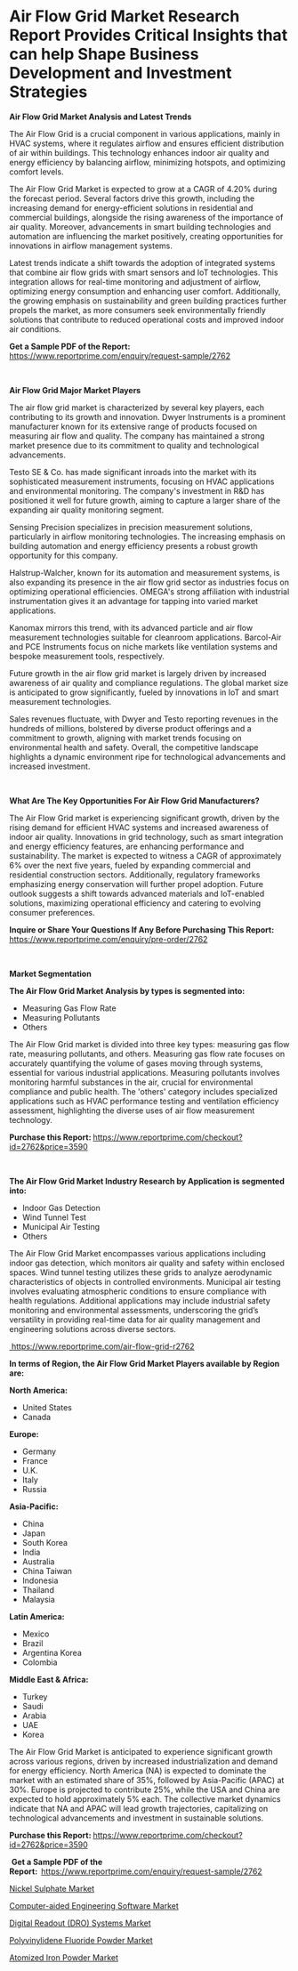 <p><h1>Air Flow Grid Market Research Report Provides Critical Insights that can help Shape Business Development and Investment Strategies</h1></p><p><strong>Air Flow Grid Market Analysis and Latest Trends</strong></p>
<p><p>The Air Flow Grid is a crucial component in various applications, mainly in HVAC systems, where it regulates airflow and ensures efficient distribution of air within buildings. This technology enhances indoor air quality and energy efficiency by balancing airflow, minimizing hotspots, and optimizing comfort levels.</p><p>The Air Flow Grid Market is expected to grow at a CAGR of 4.20% during the forecast period. Several factors drive this growth, including the increasing demand for energy-efficient solutions in residential and commercial buildings, alongside the rising awareness of the importance of air quality. Moreover, advancements in smart building technologies and automation are influencing the market positively, creating opportunities for innovations in airflow management systems.</p><p>Latest trends indicate a shift towards the adoption of integrated systems that combine air flow grids with smart sensors and IoT technologies. This integration allows for real-time monitoring and adjustment of airflow, optimizing energy consumption and enhancing user comfort. Additionally, the growing emphasis on sustainability and green building practices further propels the market, as more consumers seek environmentally friendly solutions that contribute to reduced operational costs and improved indoor air conditions.</p></p>
<p><strong>Get a Sample PDF of the Report:&nbsp;</strong> <a href="https://www.reportprime.com/enquiry/request-sample/2762">https://www.reportprime.com/enquiry/request-sample/2762</a></p>
<p>&nbsp;</p>
<p><strong>Air Flow Grid Major Market Players</strong></p>
<p><p>The air flow grid market is characterized by several key players, each contributing to its growth and innovation. Dwyer Instruments is a prominent manufacturer known for its extensive range of products focused on measuring air flow and quality. The company has maintained a strong market presence due to its commitment to quality and technological advancements.</p><p>Testo SE & Co. has made significant inroads into the market with its sophisticated measurement instruments, focusing on HVAC applications and environmental monitoring. The company's investment in R&D has positioned it well for future growth, aiming to capture a larger share of the expanding air quality monitoring segment.</p><p>Sensing Precision specializes in precision measurement solutions, particularly in airflow monitoring technologies. The increasing emphasis on building automation and energy efficiency presents a robust growth opportunity for this company.</p><p>Halstrup-Walcher, known for its automation and measurement systems, is also expanding its presence in the air flow grid sector as industries focus on optimizing operational efficiencies. OMEGA's strong affiliation with industrial instrumentation gives it an advantage for tapping into varied market applications.</p><p>Kanomax mirrors this trend, with its advanced particle and air flow measurement technologies suitable for cleanroom applications. Barcol-Air and PCE Instruments focus on niche markets like ventilation systems and bespoke measurement tools, respectively.</p><p>Future growth in the air flow grid market is largely driven by increased awareness of air quality and compliance regulations. The global market size is anticipated to grow significantly, fueled by innovations in IoT and smart measurement technologies.</p><p>Sales revenues fluctuate, with Dwyer and Testo reporting revenues in the hundreds of millions, bolstered by diverse product offerings and a commitment to growth, aligning with market trends focusing on environmental health and safety. Overall, the competitive landscape highlights a dynamic environment ripe for technological advancements and increased investment.</p></p>
<p>&nbsp;</p>
<p><strong>What Are The Key Opportunities For Air Flow Grid Manufacturers?</strong></p>
<p><p>The Air Flow Grid market is experiencing significant growth, driven by the rising demand for efficient HVAC systems and increased awareness of indoor air quality. Innovations in grid technology, such as smart integration and energy efficiency features, are enhancing performance and sustainability. The market is expected to witness a CAGR of approximately 6% over the next five years, fueled by expanding commercial and residential construction sectors. Additionally, regulatory frameworks emphasizing energy conservation will further propel adoption. Future outlook suggests a shift towards advanced materials and IoT-enabled solutions, maximizing operational efficiency and catering to evolving consumer preferences.</p></p>
<p><strong>Inquire or Share Your Questions If Any Before Purchasing This Report:</strong> <a href="https://www.reportprime.com/enquiry/pre-order/2762">https://www.reportprime.com/enquiry/pre-order/2762</a></p>
<p>&nbsp;</p>
<p><strong>Market Segmentation</strong></p>
<p><strong>The Air Flow Grid Market Analysis by types is segmented into:</strong></p>
<p><ul><li>Measuring Gas Flow Rate</li><li>Measuring Pollutants</li><li>Others</li></ul></p>
<p><p>The Air Flow Grid market is divided into three key types: measuring gas flow rate, measuring pollutants, and others. Measuring gas flow rate focuses on accurately quantifying the volume of gases moving through systems, essential for various industrial applications. Measuring pollutants involves monitoring harmful substances in the air, crucial for environmental compliance and public health. The 'others' category includes specialized applications such as HVAC performance testing and ventilation efficiency assessment, highlighting the diverse uses of air flow measurement technology.</p></p>
<p><strong>Purchase this Report:&nbsp;</strong><a href="https://www.reportprime.com/checkout?id=2762&price=3590">https://www.reportprime.com/checkout?id=2762&price=3590</a></p>
<p>&nbsp;</p>
<p><strong>The Air Flow Grid Market Industry Research by Application is segmented into:</strong></p>
<p><ul><li>Indoor Gas Detection</li><li>Wind Tunnel Test</li><li>Municipal Air Testing</li><li>Others</li></ul></p>
<p><p>The Air Flow Grid Market encompasses various applications including indoor gas detection, which monitors air quality and safety within enclosed spaces. Wind tunnel testing utilizes these grids to analyze aerodynamic characteristics of objects in controlled environments. Municipal air testing involves evaluating atmospheric conditions to ensure compliance with health regulations. Additional applications may include industrial safety monitoring and environmental assessments, underscoring the grid’s versatility in providing real-time data for air quality management and engineering solutions across diverse sectors.</p></p>
<p><a href="https://www.reportprime.com/air-flow-grid-r2762">&nbsp;https://www.reportprime.com/air-flow-grid-r2762</a></p>
<p><strong>In terms of Region, the Air Flow Grid Market Players available by Region are:</strong></p>
<p>
    <p> <strong> North America: </strong>
        <ul>
            <li>United States</li>
            <li>Canada</li>
        </ul>
        </p> 
    <p> <strong> Europe: </strong>
        <ul>
            <li>Germany</li>
            <li>France</li>
            <li>U.K.</li>
            <li>Italy</li>
            <li>Russia</li>
        </ul>
        </p> 
    <p> <strong> Asia-Pacific: </strong>
        <ul>
            <li>China</li>
            <li>Japan</li>
            <li>South Korea</li>
            <li>India</li>
            <li>Australia</li>
            <li>China Taiwan</li>
            <li>Indonesia</li>
            <li>Thailand</li>
            <li>Malaysia</li>
        </ul>
        </p> 
    <p> <strong> Latin America: </strong>
        <ul>
            <li>Mexico</li>
            <li>Brazil</li>
            <li>Argentina Korea</li>
            <li>Colombia</li>
        </ul>
        </p> 
    <p> <strong> Middle East & Africa: </strong>
        <ul>
            <li>Turkey</li>
            <li>Saudi</li>
            <li>Arabia</li>
            <li>UAE</li>
            <li>Korea</li>
        </ul>
    </p>
    </p>
<p><p>The Air Flow Grid Market is anticipated to experience significant growth across various regions, driven by increased industrialization and demand for energy efficiency. North America (NA) is expected to dominate the market with an estimated share of 35%, followed by Asia-Pacific (APAC) at 30%. Europe is projected to contribute 25%, while the USA and China are expected to hold approximately 5% each. The collective market dynamics indicate that NA and APAC will lead growth trajectories, capitalizing on technological advancements and investment in sustainable solutions.</p></p>
<p><strong>Purchase this Report: </strong><a href="https://www.reportprime.com/checkout?id=2762&price=3590">https://www.reportprime.com/checkout?id=2762&price=3590</a></p>
<p>&nbsp;<strong>Get a Sample PDF of the Report:&nbsp;&nbsp;</strong><a href="https://www.reportprime.com/enquiry/request-sample/2762">https://www.reportprime.com/enquiry/request-sample/2762</a></p>
<p><strong></strong></p>
<p><p><a href="https://www.linkedin.com/pulse/nickel-sulphate-market-analysis-report-global-insights-mcoef?trackingId=ZK8WMtz7TDmOHQOCkRFmgQ%3D%3D">Nickel Sulphate Market</a></p><p><a href="https://issuu.com/reportprime-2/docs/computer-aided-engineering-software_4b951ed1282150">Computer-aided Engineering Software Market</a></p><p><a href="https://issuu.com/reportprime-2/docs/digital-readout-dro-systems-market-_e19693ceba62a8">Digital Readout (DRO) Systems Market</a></p><p><a href="https://www.linkedin.com/pulse/exploring-polyvinylidene-fluoride-powder-market-dynamics-revenue-o3uec?trackingId=UDtoMPX%2BTkijDX7SETtTew%3D%3D">Polyvinylidene Fluoride Powder Market</a></p><p><a href="https://www.linkedin.com/pulse/global-atomized-iron-powder-market-sector-types-applications-gp27f?trackingId=wCRYakxMTKC6dNlyYXSIJQ%3D%3D">Atomized Iron Powder Market</a></p></p>